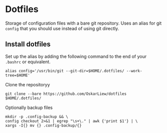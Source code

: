 # Dotfiles

Storage of configuration files with a bare git repository. Uses an alias for git `config` that you should use instead of using git directly.

## Install dotfiles

Set up the alias by adding the following command to the end of your `.bashrc` or equivalent.

```shell
alias config='/usr/bin/git --git-dir=$HOME/.dotfiles/ --work-tree=$HOME'
```

Clone the repositoryy

```shell
git clone --bare https://github.com/OskarLiew/dotfiles $HOME/.dotfiles/
```

Optionally backup files

```shell
mkdir -p .config-backup && \
config checkout 2>&1 | egrep "\s+\." | awk {'print $1'} | \
xargs -I{} mv {} .config-backup/{}
```
